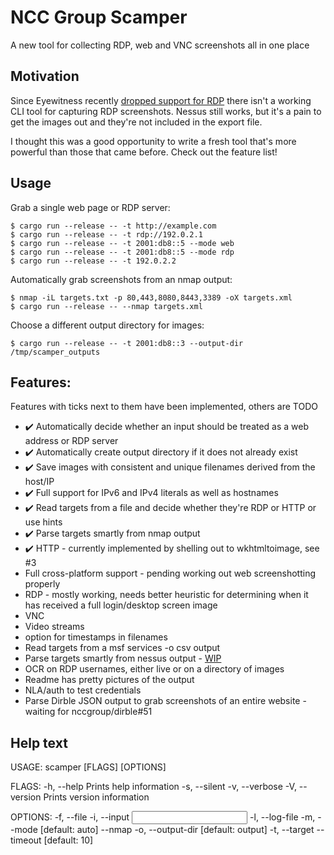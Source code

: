 # NCC Group Scamper
A new tool for collecting RDP, web and VNC screenshots all in one place

## Motivation
Since Eyewitness recently [dropped support for RDP](https://github.com/FortyNorthSecurity/EyeWitness/issues/422#issuecomment-539690698) there isn't a working CLI tool for capturing RDP screenshots.
Nessus still works, but it's a pain to get the images out and they're not included in the export file.

I thought this was a good opportunity to write a fresh tool that's more powerful than those that came before. Check out the feature list!

## Usage
Grab a single web page or RDP server:
```
$ cargo run --release -- -t http://example.com
$ cargo run --release -- -t rdp://192.0.2.1
$ cargo run --release -- -t 2001:db8::5 --mode web
$ cargo run --release -- -t 2001:db8::5 --mode rdp
$ cargo run --release -- -t 192.0.2.2
```

Automatically grab screenshots from an nmap output:
```
$ nmap -iL targets.txt -p 80,443,8080,8443,3389 -oX targets.xml
$ cargo run --release -- --nmap targets.xml
```

Choose a different output directory for images:
```
$ cargo run --release -- -t 2001:db8::3 --output-dir /tmp/scamper_outputs
```

## Features:
Features with ticks next to them have been implemented, others are TODO
* ✔️ Automatically decide whether an input should be treated as a web address or RDP server
* ✔️ Automatically create output directory if it does not already exist
* ✔️ Save images with consistent and unique filenames derived from the host/IP
* ✔️ Full support for IPv6 and IPv4 literals as well as hostnames
* ✔️ Read targets from a file and decide whether they're RDP or HTTP or use hints
* ✔️ Parse targets smartly from nmap output
* ✔️ HTTP - currently implemented by shelling out to wkhtmltoimage, see #3
* Full cross-platform support - pending working out web screenshotting properly
* RDP - mostly working, needs better heuristic for determining when it has received a full login/desktop screen image
* VNC
* Video streams
* option for timestamps in filenames
* Read targets from a msf services -o csv output
* Parse targets smartly from nessus output - [WIP](https://github.com/sciguy16/nessus_xml_parser-rs)
* OCR on RDP usernames, either live or on a directory of images
* Readme has pretty pictures of the output
* NLA/auth to test credentials
* Parse Dirble JSON output to grab screenshots of an entire website - waiting for nccgroup/dirble#51

## Help text
USAGE:
    scamper [FLAGS] [OPTIONS]

FLAGS:
    -h, --help       Prints help information
    -s, --silent
    -v, --verbose
    -V, --version    Prints version information

OPTIONS:
    -f, --file <file>
    -i, --input <input>
    -l, --log-file <log-file>
    -m, --mode <mode>                 [default: auto]
        --nmap <nmap>
    -o, --output-dir <output-dir>     [default: output]
    -t, --target <target>
        --timeout <timeout>           [default: 10]

